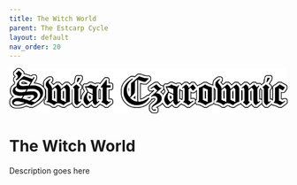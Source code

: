 ```yaml
---
title: The Witch World
parent: The Estcarp Cycle
layout: default
nav_order: 20
---
```


![Witch World](../../assets/img/swiat_czarownic.png "Witch World")

# The Witch World 

Description goes here
